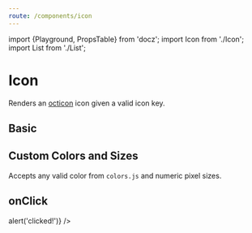```yaml
---
route: /components/icon
---
```


import {Playground, PropsTable} from 'docz';
import Icon from './Icon';
import List from './List';

# Icon

Renders an [octicon](https://github.com/primer/octicons) icon given a valid icon key.

<PropsTable of={Icon} />

## Basic

<Playground>
  <List>
    <Icon icon="octoface" />
    <Icon icon="bug" />
    <Icon icon="credit-card" />
    <Icon active icon="credit-card" />
  </List>
</Playground>

## Custom Colors and Sizes

Accepts any valid color from `colors.js` and numeric pixel sizes.

<Playground>
  <List direction="vertical">
    <List alignItems="flex-end">
      <Icon icon="octoface" size="small" />
      <Icon icon="octoface" size="medium" />
      <Icon icon="octoface" size="large" />
    </List>
    <List>
      <Icon icon="octoface" color="positive" />
      <Icon icon="octoface" color="negative" />
      <Icon icon="octoface" color="cyan7" />
      <Icon icon="octoface" color="green8" />
    </List>
  </List>
</Playground>

## onClick

<Playground>
  <Icon icon="octoface" onClick={() => alert('clicked!')} />
</Playground>
